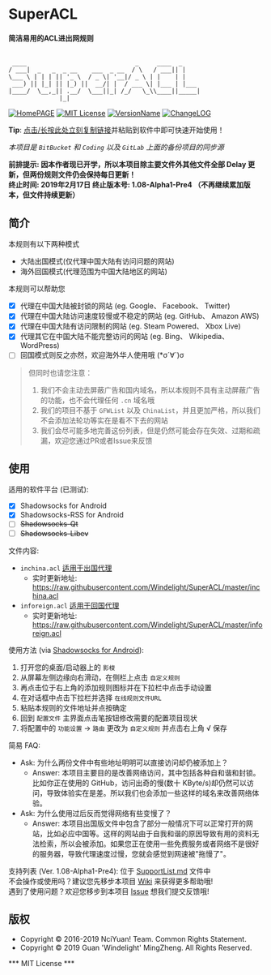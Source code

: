 # SuperACL 
#### 简洁易用的ACL进出网规则 
```

 ____                              _     ____  _
/ ___|  _   _  _ __    ___  _ __  / \   / ___|| |
\___ \ | | | || '_ \  / _ \| '__|/ _ \ | |    | |
 ___) || |_| || |_) ||  __/| |  / ___ \| |___ | |___
|____/  \__,_|| .__/  \___||_| /_/   \_\\____||_____|
              |_|

```
[![HomePAGE](https://img.shields.io/badge/Home-Page-blue.svg?style=flat)](https://powerfulweb.nciyuan.net)
[![MIT License](https://img.shields.io/badge/License-MIT-green.svg?style=flat)](https://github.com/Windelight/SuperACL/blob/master/License.md)
[![VersionName](https://img.shields.io/badge/Version-108Alpha1Pre4-orange.svg?style=flat)](https://github.com/Windelight/SuperACL/tree/master)
[![ChangeLOG](https://img.shields.io/badge/Change-Log-red.svg?style=flat)](https://github.com/Windelight/SuperACL/blob/master/ChangeLog.md)

**Tip**: [点击/长按此处立刻复制链接](https://raw.githubusercontent.com/Windelight/SuperACL/master/inchina.acl)并粘贴到软件中即可快速开始使用！  

_本项目是 `BitBucket` 和 `Coding` 以及 `GitLab` 上面的备份项目的同步源_

**前排提示: 因本作者现已开学，所以本项目除主要文件外其他文件全部 Delay 更新，但两份规则文件仍会保持每日更新！**  
**终止时间: 2019年2月17日 终止版本号: 1.08-Alpha1-Pre4 （不再继续累加版本，但文件持续更新）**  

## 简介
 本规则有以下两种模式
 * 大陆出国模式(仅代理中国大陆有访问问题的网站)
 * 海外回国模式(代理范围为中国大陆地区的网站)  

本规则可以帮助您  
- [x] 代理在中国大陆被封锁的网站 (eg. Google、 Facebook、 Twitter)
- [x] 代理在中国大陆访问速度较慢或不稳定的网站 (eg. GitHub、 Amazon AWS)
- [x] 代理在中国大陆有访问限制的网站 (eg. Steam Powered、 Xbox Live)
- [x] 代理其它在中国大陆不能完整访问的网站 (eg. Bing、 Wikipedia、 WordPress)
- [ ] 回国模式则反之亦然，欢迎海外华人使用哦 (*σ´∀`)σ
> 但同时也请您注意：  
> 1. 我们不会主动去屏蔽广告和国内域名，所以本规则不具有主动屏蔽广告的功能，也不会代理任何 `.cn` 域名哦
> 2. 我们的项目不基于 `GFWList` 以及 `ChinaList`，并且更加严格，所以我们不会添加法轮功等实在是看不下去的网站
> 3. 我们会尽可能多地完善这份列表，但是仍然可能会存在失效、过期和疏漏，欢迎您通过PR或者Issue来反馈

## 使用
适用的软件平台 (已测试):
- [x] Shadowsocks for Android
- [x] Shadowsocks-RSS for Android  
- [ ] ~~Shadowsocks-Qt~~
- [ ] ~~Shadowsocks-Libev~~

文件内容:
- `inchina.acl` <u>适用于出国代理</u>  
  - 实时更新地址: https://raw.githubusercontent.com/Windelight/SuperACL/master/inchina.acl
- `inforeign.acl` <u>适用于回国代理</u>
  - 实时更新地址: https://raw.githubusercontent.com/Windelight/SuperACL/master/inforeign.acl  

使用方法 (via [Shadowsocks for Android](https://github.com/shadowsocks/shadowsocks-android)):
 1. 打开您的桌面/启动器上的 `影梭` 
 2. 从屏幕左侧边缘向右滑动，在侧栏上点击 `自定义规则` 
 3. 再点击位于右上角的添加规则图标并在下拉栏中点击手动设置
 4. 在对话框中点击下拉栏并选择 `在线规则文件URL` 
 5. 粘贴本规则的文件地址并点按确定
 6. 回到 `配置文件` 主界面点击笔按钮修改需要的配置项目现状
 7. 将配置中的 `功能设置` -> `路由` 更改为 `自定义规则` 并点击右上角 √ 保存  
 
简易 FAQ:
 - Ask: 为什么两份文件中有些地址明明可以直接访问却仍被添加上？
     - Answer: 本项目主要目的是改善网络访问，其中包括各种自和谐和封锁。比如你正在使用的 GitHub，访问出奇的慢(数十 KByte/s)却仍然可以访问，导致体验实在是差。所以我们也会添加一些这样的域名来改善网络体验。
 - Ask: 为什么使用过后反而觉得网络有些变慢了？
     - Answer: 本项目出国版文件中包含了部分一般情况下可以正常打开的网站，比如必应中国等。这样的网站由于自我和谐的原因导致有用的资料无法检索，所以会被添加。如果您正在使用一些免费服务或者网络不是很好的服务器，导致代理速度过慢，您就会感觉到网速被"拖慢了"。
     
     
支持列表 (Ver. 1.08-Alpha1-Pre4): 位于 [SupportList.md](https://github.com/Windelight/SuperACL/blob/master/SupportList.md) 文件中  
不会操作或使用吗？建议您先移步本项目 [Wiki](https://github.com/Windelight/SuperACL/wiki) 来获得更多帮助哦!  
遇到了使用问题？欢迎您移步到本项目 [Issue](https://github.com/Windelight/SuperACL/issues) 想我们提交反馈哦! 


## 版权
* Copyright &copy; 2016-2019 NciYuan! Team. Common Rights Statement.
* Copyright &copy; 2019 Guan 'Windelight' MingZheng. All Rights Reserved.  

*** MIT License ***
